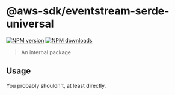 # @aws-sdk/eventstream-serde-universal

[![NPM version](https://img.shields.io/npm/v/@aws-sdk/eventstream-serde-universal/rc.svg)](https://www.npmjs.com/package/@aws-sdk/eventstream-serde-universal)
[![NPM downloads](https://img.shields.io/npm/dm/@aws-sdk/eventstream-serde-universal.svg)](https://www.npmjs.com/package/@aws-sdk/eventstream-serde-universal)

> An internal package

## Usage

You probably shouldn't, at least directly.
